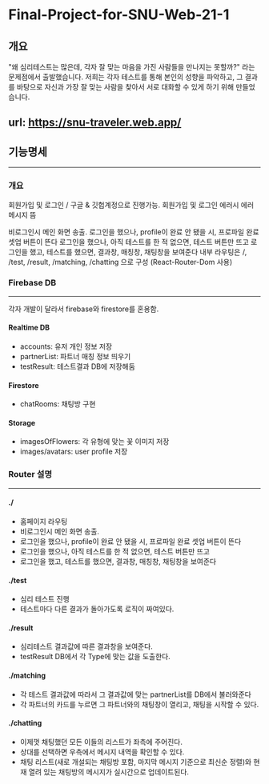 # Final-Project-for-SNU-Web-21-1


## 개요

"왜 심리테스트는 많은데, 각자 잘 맞는 마음을 가진 사람들을 만나지는 못할까?"
라는 문제점에서 출발했습니다.
저희는 각자 테스트를 통해 본인의 성향을 파악하고,
그 결과를 바탕으로 자신과 가장 잘 맞는 사람을 찾아서 서로 대화할 수 있게 하기 위해 만들었습니다.

url: https://snu-traveler.web.app/
 -------


## 기능명세
 -------

### 개요
회원가입 및 로그인 / 구글 & 깃헙계정으로 진행가능. 회원가입 및 로그인 에러시 에러 메시지 뜸

비로그인시 메인 화면 송출.
로그인을 했으나, profile이 완료 안 됐을 시, 프로파일 완료 셋업 버튼이 뜬다
로그인을 했으나, 아직 테스트를 한 적 없으면, 테스트 버튼만 뜨고
로그인을 했고, 테스트를 했으면, 결과창, 매칭창, 채팅창을 보여준다
내부 라우팅은 /, /test, /result, /matching, /chatting 으로 구성 (React-Router-Dom 사용)


### Firebase DB
 -------
각자 개발이 달라서 firebase와 firestore를 혼용함.
#### Realtime DB
- accounts: 유저 개인 정보 저장
- partnerList: 파트너 매칭 정보 띄우기
- testResult: 테스트결과 DB에 저장해둠

#### Firestore
- chatRooms: 채팅방 구현

#### Storage
- imagesOfFlowers: 각 유형에 맞는 꽃 이미지 저장
- images/avatars: user profile 저장


### Router 설명
 -------

#### ./
- 홈페이지 라우팅
- 비로그인시 메인 화면 송출.
- 로그인을 했으나, profile이 완료 안 됐을 시, 프로파일 완료 셋업 버튼이 뜬다
- 로그인을 했으나, 아직 테스트를 한 적 없으면, 테스트 버튼만 뜨고
- 로그인을 했고, 테스트를 했으면, 결과창, 매칭창, 채팅창을 보여준다

#### ./test
- 심리 테스트 진행
- 테스트마다 다른 결과가 돌아가도록 로직이 짜여있다.

#### ./result
- 심리테스트 결과값에 따른 결과창을 보여준다.
- testResult DB에서 각 Type에 맞는 값을 도출한다.

#### ./matching
- 각 테스트 결과값에 따라서 그 결과값에 맞는 partnerList를 DB에서 불러와준다
- 각 파트너의 카드를 누르면 그 파트너와의 채팅창이 열리고, 채팅을 시작할 수 있다.

#### ./chatting
- 이제껏 채팅했던 모든 이들의 리스트가 좌측에 주어진다.
- 상대를 선택하면 우측에서 메시지 내역을 확인할 수 있다.
- 채팅 리스트(새로 개설되는 채팅방 포함, 마지막 메시지 기준으로 최신순 정렬)와 현재 열려 있는 채팅방의 메시지가 실시간으로 업데이트된다.
